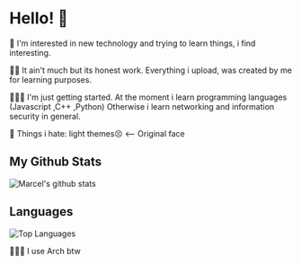 # Hello! 👋

🔭 I'm interested in new technology and trying to learn things, i find interesting. 

👨‍🌾 It ain't much but its honest work. Everything i upload, was created by me for learning purposes.

👨🏼‍💻 I'm just getting started. At the moment i learn programming languages (Javascript ,C++ ,Python) Otherwise i learn networking and information security in general.

💩 Things i hate: light themes😣 <-- Original face

## My Github Stats
![Marcel's github stats](https://github-readme-stats.vercel.app/api?username=marcel-kraatz&show_icons=true&theme=outrun)
## Languages
![Top Languages](https://github-readme-stats.vercel.app/api/top-langs/?username=marcel-kraatz&langs_count=5&theme=outrun)

🧝🏼‍♂️ I use Arch btw
